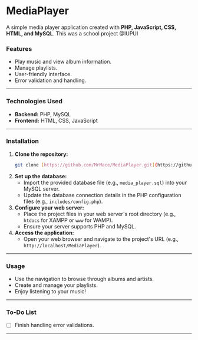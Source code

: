 # MediaPlayer

A simple media player application created with **PHP, JavaScript, CSS, HTML, and MySQL**. This was a school project @IUPUI

### Features

-   Play music and view album information.
-   Manage playlists.
-   User-friendly interface.
-   Error validation and handling.

---

### Technologies Used

-   **Backend:** PHP, MySQL
-   **Frontend:** HTML, CSS, JavaScript

---

### Installation

1.  **Clone the repository:**
    ```bash
    git clone [https://github.com/MrMace/MediaPlayer.git](https://github.com/MrMace/MediaPlayer.git)
    ```
2.  **Set up the database:**
    -   Import the provided database file (e.g., `media_player.sql`) into your MySQL server.
    -   Update the database connection details in the PHP configuration files (e.g., `includes/config.php`).
3.  **Configure your web server:**
    -   Place the project files in your web server's root directory (e.g., `htdocs` for XAMPP or `www` for WAMP).
    -   Ensure your server supports PHP and MySQL.
4.  **Access the application:**
    -   Open your web browser and navigate to the project's URL (e.g., `http://localhost/MediaPlayer`).

---

### Usage

-   Use the navigation to browse through albums and artists.
-   Create and manage your playlists.
-   Enjoy listening to your music!

---

### To-Do List

-   [ ] Finish handling error validations.

---
